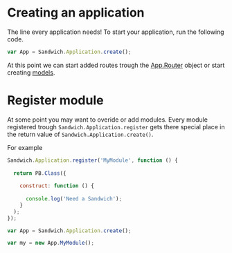 # Creating an application

The line every application needs! To start your application, run the following code.

~~~js
var App = Sandwich.Application.create();
~~~

At this point we can start added routes trough the [App.Router](/docs/router.md) object or start creating [models](/docs/model.md).

# Register module

At some point you may want to overide or add modules. Every module registered trough `Sandwich.Application.register` gets there special place in the return value of `Sandwich.Application.create()`.

For example
~~~js
Sandwich.Application.register('MyModule', function () {
  
  return PB.Class({
    
    construct: function () {
      
      console.log('Need a Sandwich');
    }
  );
});

var App = Sandwich.Application.create();

var my = new App.MyModule();
~~~
